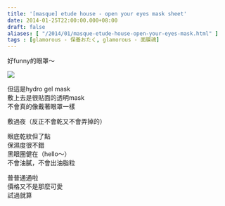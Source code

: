 ```yaml
---
title: '[masque] etude house - open your eyes mask sheet'
date: 2014-01-25T22:00:00.000+08:00
draft: false
aliases: [ "/2014/01/masque-etude-house-open-your-eyes-mask.html" ]
tags : [glamorous - 保養おたく, glamorous - 面膜魂]
---
```


好funny的眼罩～  

[![](https://3.bp.blogspot.com/-XHHZIpTMvYg/XCi5UF053ZI/AAAAAAAADfc/P6eCO8_ZNV4Jt_K7KwkBABMEUQh8uG4GgCLcBGAs/s640/31.jpg)](https://3.bp.blogspot.com/-XHHZIpTMvYg/XCi5UF053ZI/AAAAAAAADfc/P6eCO8_ZNV4Jt_K7KwkBABMEUQh8uG4GgCLcBGAs/s1600/31.jpg)

但這是hydro gel mask  
敷上去是很貼面的透明mask  
不會真的像戴著眼罩一樣  
  
敷過夜（反正不會乾又不會弄掉的）  
  
眼底乾紋但了點  
保濕度很不錯  
黑眼圈健在（hello～）  
不會油膩，不會出油脂粒  
  
普普通通啦  
價格又不是那麼可愛  
試過就算